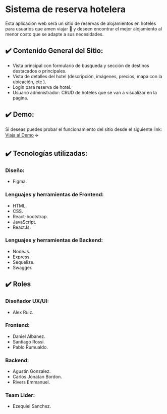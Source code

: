# Sistema de reserva hotelera

Esta aplicación web será un sitio de reservas de 
alojamientos en hoteles para usuarios que amen 
viajar 🚀 y deseen encontrar el mejor alojamiento al menor costo
que se adapte a sus necesidades.

## ✔️ Contenido General del Sitio:

- Vista principal con formulario de búsqueda y sección de destinos destacados o principales.
- Vista de detalles del hotel (descripción, imágenes, precios, mapa con la ubicación, etc ).
- Login para reserva de hotel. 
- Usuario administrador: CRUD de hoteles que se van a visualizar en la página.

## ✔️ Demo:

Si deseas puedes probar el funcionamiento del sitio desde el siguiente link:
<a href="#" target="_blank" rel="noopener noreferrer">Viaja al Demo</a> ✈️

## ✔️ Tecnologías utilizadas:

### Diseño:
- Figma.

### Lenguajes y herramientas de Frontend:
- HTML.
- CSS.
- React-bootstrap.
- JavaScript.
- ReactJs.

### Lenguajes y herramientas de Backend:
- NodeJs.
- Express.
- Sequelize.
- Swagger.

## ✔️ Roles

### Diseñador UX/UI:
- Alex Ruiz.

### Frontend:
- Daniel Albanez.
- Santiago Rossi.
- Pablo Rumualdo.

### Backend:
- Agustín Gonzalez.
- Carlos Jonatan Bordon.
- Rivers Emmanuel.

### Team Lider:
- Ezequiel Sanchez.
